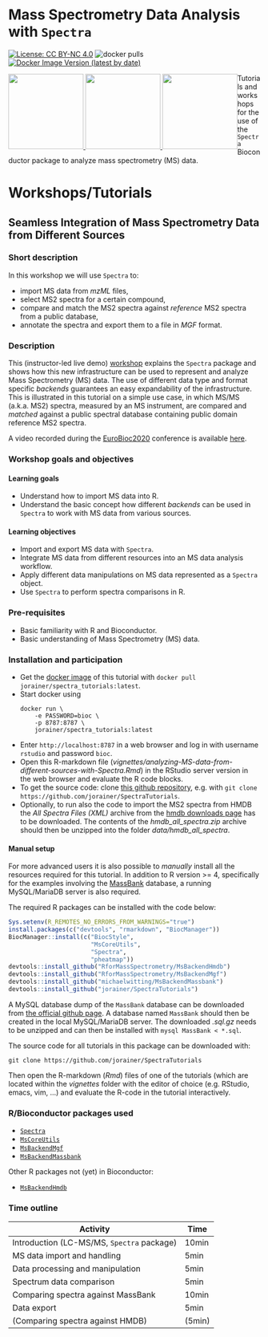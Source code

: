 # Mass Spectrometry Data Analysis with `Spectra`

[![License: CC BY-NC 4.0](https://img.shields.io/badge/License-CC%20BY--NC%204.0-lightgrey.svg)](https://creativecommons.org/licenses/by-nc/4.0/)
![docker pulls](https://img.shields.io/docker/pulls/jorainer/spectra_tutorials)
[![Docker Image Version (latest by date)](https://img.shields.io/docker/v/jorainer/spectra_tutorials?label=docker%20image)](https://hub.docker.com/repository/docker/jorainer/spectra_tutorials)

<div style="float: left;">
<a href="https://rformassspectrometry.github.io/Spectra">
<img
src="https://raw.githubusercontent.com/rformassspectrometry/stickers/master/Spectra/Spectra.png"
height="150">
</a>
<a href="https://rformassspectrometry.github.io/MsBackendMassbank">
<img
src="https://raw.githubusercontent.com/rformassspectrometry/stickers/master/MsBackendMassbank/MsBackendMassbank.png"
height="150">
</a>
<a href="https://rformassspectrometry.github.io/MsBackendMgf">
<img
src="https://raw.githubusercontent.com/rformassspectrometry/stickers/master/MsBackendMgf/MsBackendMgf.png"
height="150">
</a>
</div>

Tutorials and workshops for the use of the `Spectra` Bioconductor package to
analyze mass spectrometry (MS) data.

# Workshops/Tutorials

## Seamless Integration of Mass Spectrometry Data from Different Sources


### Short description

In this workshop we will use `Spectra` to:

- import MS data from *mzML* files,
- select MS2 spectra for a certain compound,
- compare and match the MS2 spectra against *reference* MS2 spectra from a
  public database,
- annotate the spectra and export them to a file in *MGF* format.


### Description

This (instructor-led live demo)
[workshop](https://jorainer.github.io/SpectraTutorials/articles/analyzing-MS-data-from-different-sources-with-Spectra.html)
explains the `Spectra` package and shows how this new infrastructure can be used
to represent and analyze Mass Spectrometry (MS) data. The use of different data
type and format specific *backends* guarantees an easy expandability of the
infrastructure. This is illustrated in this tutorial on a simple use case, in
which MS/MS (a.k.a. MS2) spectra, measured by an MS instrument, are compared and
*matched* against a public spectral database containing public domain reference
MS2 spectra.

A video recorded during the
[EuroBioc2020](https://eurobioc2020.bioconductor.org/) conference is available
[here](https://www.youtube.com/watch?v=W6JISCrAtk0).


### Workshop goals and objectives

#### Learning goals

- Understand how to import MS data into R.
- Understand the basic concept how different *backends* can be used in `Spectra`
  to work with MS data from various sources.

#### Learning objectives

- Import and export MS data with `Spectra`.
- Integrate MS data from different resources into an MS data analysis workflow.
- Apply different data manipulations on MS data represented as a `Spectra`
  object.
- Use `Spectra` to perform spectra comparisons in R.


### Pre-requisites

- Basic familiarity with R and Bioconductor.
- Basic understanding of Mass Spectrometry (MS) data.


### Installation and participation

- Get the [docker image](https://hub.docker.com/r/jorainer/spectra_tutorials) of
  this tutorial with `docker pull jorainer/spectra_tutorials:latest`.
- Start docker using
  ```
  docker run \
      -e PASSWORD=bioc \
      -p 8787:8787 \
      jorainer/spectra_tutorials:latest
  ```
- Enter `http://localhost:8787` in a web browser and log in with username
  `rstudio` and password `bioc`.
- Open this R-markdown file
  (*vignettes/analyzing-MS-data-from-different-sources-with-Spectra.Rmd*) in the
  RStudio server version in the web browser and evaluate the R code blocks.
- To get the source code: clone [this github
repository](https://github.com/jorainer/SpectraTutorials), e.g. with `git clone
https://github.com/jorainer/SpectraTutorials`.
- Optionally, to run also the code to import the MS2 spectra from HMDB the *All
  Spectra Files (XML)* archive from the [hmdb downloads
  page](https://hmdb.ca/downloads) has to be downloaded. The contents of the
  *hmdb_all_spectra.zip* archive should then be unzipped into the folder
  *data/hmdb_all_spectra*.


#### Manual setup

For more advanced users it is also possible to *manually* install all the
resources required for this tutorial. In addition to R version >= 4,
specifically for the examples involving the
[MassBank](https://massbank.eu/MassBank/) database, a running MySQL/MariaDB
server is also required.

The required R packages can be installed with the code below:

```r
Sys.setenv(R_REMOTES_NO_ERRORS_FROM_WARNINGS="true")
install.packages(c("devtools", "rmarkdown", "BiocManager"))
BiocManager::install(c("BiocStyle",
                       "MsCoreUtils",
                       "Spectra",
                       "pheatmap"))
devtools::install_github("RforMassSpectrometry/MsBackendHmdb")
devtools::install_github("RforMassSpectrometry/MsBackendMgf")
devtools::install_github("michaelwitting/MsBackendMassbank")
devtools::install_github("jorainer/SpectraTutorials")
```

A MySQL database dump of the `MassBank` database can be downloaded from [the
official github page](https://github.com/MassBank/MassBank-data/releases). A
database named `MassBank` should then be created in the local MySQL/MariaDB
server. The downloaded *.sql.gz* needs to be unzipped and can then be installed
with `mysql MassBank < *.sql`.

The source code for all tutorials in this package can be downloaded with:

```
git clone https://github.com/jorainer/SpectraTutorials
```

Then open the R-markdown (*Rmd*) files of one of the tutorials (which are
located within the *vignettes* folder with the editor of choice (e.g. RStudio,
emacs, vim, ...) and evaluate the R-code in the tutorial interactively.

### R/Bioconductor packages used

- [`Spectra`](https://bioconductor.org/packages/Spectra)
- [`MsCoreUtils`](https://bioconductor.org/packages/MsCoreUtils)
- [`MsBackendMgf`](https://bioconductor.org/packages/MsBackendMgf)
- [`MsBackendMassbank`](https://bioconductor.org/packages/MsBackendMassbank)

Other R packages not (yet) in Bioconductor:

- [`MsBackendHmdb`](https://rformassspectrometry.github.io/MsBackendHmdb)

### Time outline

| Activity                                   | Time  |
|--------------------------------------------|-------|
| Introduction (LC-MS/MS, `Spectra` package) | 10min |
| MS data import and handling                | 5min  |
| Data processing and manipulation           | 5min  |
| Spectrum data comparison                   | 5min  |
| Comparing spectra against MassBank         | 10min |
| Data export                                | 5min  |
| (Comparing spectra against HMDB)           | (5min)|
